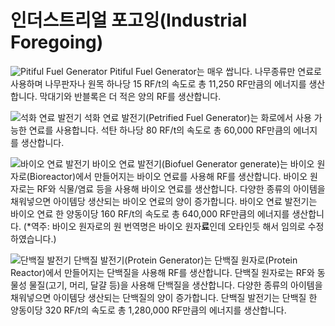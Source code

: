# 인더스트리얼 포고잉(Industrial Foregoing)

![Pitiful Fuel Generator](item:industrialforegoing:pitiful\_fuel\_generator)
Pitiful Fuel Generator는 매우 쌉니다. 나무종류만 연료로 사용하며 나무판자나 원목 하나당 15 RF/t의 속도로 총 11,250 RF만큼의 에너지를 생산합니다. 막대기와 반블록은 더 적은 양의 RF를 생산합니다.

![석화 연료 발전기](item:industrialforegoing:petrified\_fuel\_generator)
석화 연료 발전기(Petrified Fuel Generator)는 화로에서 사용 가능한 연료를 사용합니다. 석탄 하나당 80 RF/t의 속도로 총 60,000 RF만큼의 에너지를 생산합니다.

![바이오 연료 발전기](item:industrialforegoing:biofuel_generator)
바이오 연료 발전기(Biofuel Generator generate)는 바이오 원자로(Bioreactor)에서 만들어지는 바이오 연료를 사용해 RF를 생산합니다. 바이오 원자로는 RF와 식물/염료 등을 사용해 바이오 연료를 생산합니다. 다양한 종류의 아이템을 채워넣으면 아이템당 생산되는 바이오 연료의 양이 증가합니다. 바이오 연료 발전기는 바이오 연료 한 양동이당 160 RF/t의 속도로 총 640,000 RF만큼의 에너지를 생산합니다.
(*역주: 바이오 원자로의 원 번역명은 바이오 원자**료**인데 오타인듯 해서 임의로 수정하였습니다.)


![단백질 발전기](item:industrialforegoing:protein_generator)
단백질 발전기(Protein Generator)는 단백질 원자로(Protein Reactor)에서 만들어지는 단백질을 사용해 RF를 생산합니다. 단백질 원자로는 RF와 동물성 물질(고기, 머리, 달걀 등)을 사용해 단백질을 생산합니다. 다양한 종류의 아이템을 채워넣으면 아이템당 생산되는 단백질의 양이 증가합니다. 단백질 발전기는 단백질 한 양동이당 320 RF/t의 속도로 총 1,280,000 RF만큼의 에너지를 생산합니다.